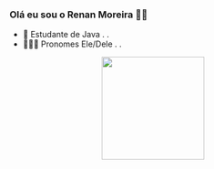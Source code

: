 ### Olá eu sou o Renan Moreira  👋🏾





- 🌱 Estudante de Java . .
- 👨🏾‍🦲 Pronomes Ele/Dele . . 
<div align="center">
  <a href="https://github.com/rafaballerini">
  <img height="180em" src="https://github-readme-stats.vercel.app/api?username=RenanMoreira92&show_icons=true&theme=merko&include_all_commits=true&count_private=true"/>
</div>



